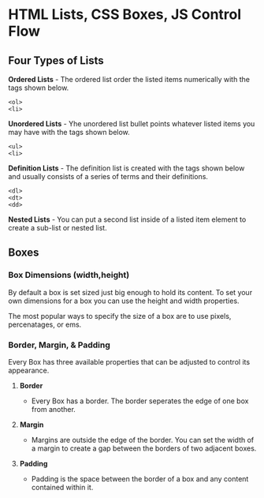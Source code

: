 # HTML Lists, CSS Boxes, JS Control Flow

## Four Types of Lists

**Ordered Lists** - The ordered list order the listed items numerically with the tags shown below.

```
<ol>
<li>
```

**Unordered Lists** - Yhe unordered list bullet points whatever listed items you may have with the tags shown below.

```
<ul>
<li>
```

**Definition Lists** - The definition list is created with the tags shown below and usually consists of a series of terms and their definitions.

```
<dl>
<dt>
<dd>
```

**Nested Lists** - You can put a second list inside of a listed item element to create a sub-list or nested list.

## Boxes

### Box Dimensions (width,height)

By default a box is set sized just big enough to hold its content. To set your own dimensions for a box you can use the height and width properties.

The most popular ways to specify the size of a box are to use pixels, percenatages, or ems.

### Border, Margin, & Padding

Every Box has three available properties that can be adjusted to control its appearance.

1. **Border**

   - Every Box has a border. The border seperates the edge of one box from another.

2. **Margin**
   - Margins are outside the edge of the border. You can set the width of a margin to create a gap between the borders of two adjacent boxes.
3. **Padding**
   - Padding is the space between the border of a box and any content contained within it.
